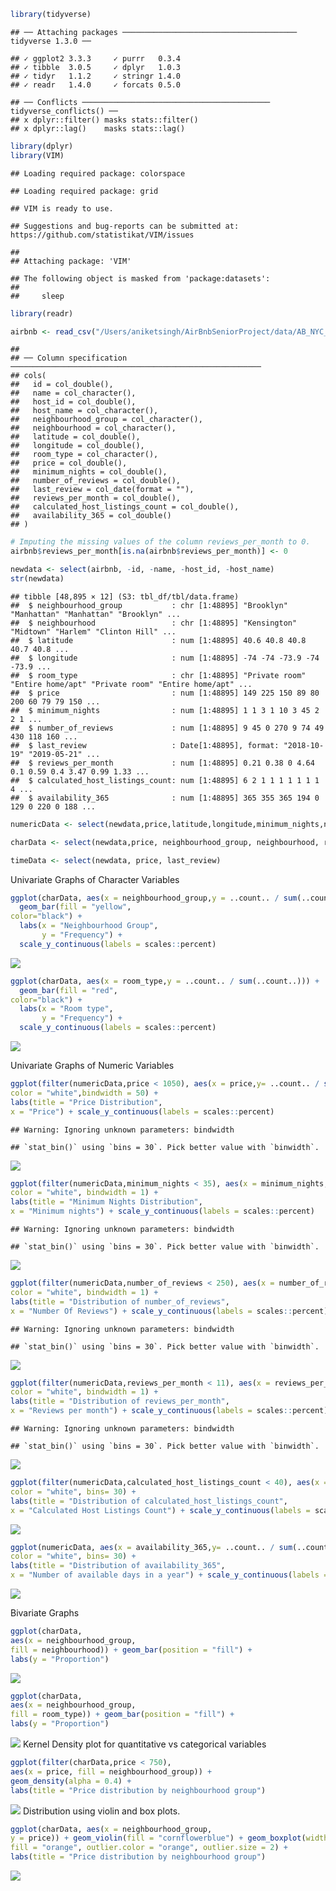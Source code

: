 ``` r
library(tidyverse)
```

    ## ── Attaching packages ─────────────────────────────────────── tidyverse 1.3.0 ──

    ## ✓ ggplot2 3.3.3     ✓ purrr   0.3.4
    ## ✓ tibble  3.0.5     ✓ dplyr   1.0.3
    ## ✓ tidyr   1.1.2     ✓ stringr 1.4.0
    ## ✓ readr   1.4.0     ✓ forcats 0.5.0

    ## ── Conflicts ────────────────────────────────────────── tidyverse_conflicts() ──
    ## x dplyr::filter() masks stats::filter()
    ## x dplyr::lag()    masks stats::lag()

``` r
library(dplyr)
library(VIM)
```

    ## Loading required package: colorspace

    ## Loading required package: grid

    ## VIM is ready to use.

    ## Suggestions and bug-reports can be submitted at: https://github.com/statistikat/VIM/issues

    ## 
    ## Attaching package: 'VIM'

    ## The following object is masked from 'package:datasets':
    ## 
    ##     sleep

``` r
library(readr)
```

``` r
airbnb <- read_csv("/Users/aniketsingh/AirBnbSeniorProject/data/AB_NYC_2019.csv")
```

    ## 
    ## ── Column specification ────────────────────────────────────────────────────────
    ## cols(
    ##   id = col_double(),
    ##   name = col_character(),
    ##   host_id = col_double(),
    ##   host_name = col_character(),
    ##   neighbourhood_group = col_character(),
    ##   neighbourhood = col_character(),
    ##   latitude = col_double(),
    ##   longitude = col_double(),
    ##   room_type = col_character(),
    ##   price = col_double(),
    ##   minimum_nights = col_double(),
    ##   number_of_reviews = col_double(),
    ##   last_review = col_date(format = ""),
    ##   reviews_per_month = col_double(),
    ##   calculated_host_listings_count = col_double(),
    ##   availability_365 = col_double()
    ## )

``` r
# Imputing the missing values of the column reviews_per_month to 0.
airbnb$reviews_per_month[is.na(airbnb$reviews_per_month)] <- 0

newdata <- select(airbnb, -id, -name, -host_id, -host_name)
str(newdata)
```

    ## tibble [48,895 × 12] (S3: tbl_df/tbl/data.frame)
    ##  $ neighbourhood_group           : chr [1:48895] "Brooklyn" "Manhattan" "Manhattan" "Brooklyn" ...
    ##  $ neighbourhood                 : chr [1:48895] "Kensington" "Midtown" "Harlem" "Clinton Hill" ...
    ##  $ latitude                      : num [1:48895] 40.6 40.8 40.8 40.7 40.8 ...
    ##  $ longitude                     : num [1:48895] -74 -74 -73.9 -74 -73.9 ...
    ##  $ room_type                     : chr [1:48895] "Private room" "Entire home/apt" "Private room" "Entire home/apt" ...
    ##  $ price                         : num [1:48895] 149 225 150 89 80 200 60 79 79 150 ...
    ##  $ minimum_nights                : num [1:48895] 1 1 3 1 10 3 45 2 2 1 ...
    ##  $ number_of_reviews             : num [1:48895] 9 45 0 270 9 74 49 430 118 160 ...
    ##  $ last_review                   : Date[1:48895], format: "2018-10-19" "2019-05-21" ...
    ##  $ reviews_per_month             : num [1:48895] 0.21 0.38 0 4.64 0.1 0.59 0.4 3.47 0.99 1.33 ...
    ##  $ calculated_host_listings_count: num [1:48895] 6 2 1 1 1 1 1 1 1 4 ...
    ##  $ availability_365              : num [1:48895] 365 355 365 194 0 129 0 220 0 188 ...

``` r
numericData <- select(newdata,price,latitude,longitude,minimum_nights,number_of_reviews,reviews_per_month,calculated_host_listings_count,availability_365)

charData <- select(newdata,price, neighbourhood_group, neighbourhood, room_type)

timeData <- select(newdata, price, last_review)
```

Univariate Graphs of Character Variables

``` r
ggplot(charData, aes(x = neighbourhood_group,y = ..count.. / sum(..count..))) + 
  geom_bar(fill = "yellow",
color="black") +
  labs(x = "Neighbourhood Group",
       y = "Frequency") +
  scale_y_continuous(labels = scales::percent)
```

![](main_files/figure-gfm/Distribution%20of%20Neighbourhood%20Group-1.png)<!-- -->

``` r
ggplot(charData, aes(x = room_type,y = ..count.. / sum(..count..))) + 
  geom_bar(fill = "red",
color="black") +
  labs(x = "Room type",
       y = "Frequency") +
  scale_y_continuous(labels = scales::percent)
```

![](main_files/figure-gfm/Distribution%20of%20Room%20Type-1.png)<!-- -->

Univariate Graphs of Numeric Variables

``` r
ggplot(filter(numericData,price < 1050), aes(x = price,y= ..count.. / sum(..count..))) + geom_histogram(fill = "cornflowerblue",
color = "white",bindwidth = 50) +
labs(title = "Price Distribution",
x = "Price") + scale_y_continuous(labels = scales::percent)
```

    ## Warning: Ignoring unknown parameters: bindwidth

    ## `stat_bin()` using `bins = 30`. Pick better value with `binwidth`.

![](main_files/figure-gfm/Distribution%20of%20price-1.png)<!-- -->

``` r
ggplot(filter(numericData,minimum_nights < 35), aes(x = minimum_nights,y= ..count.. / sum(..count..))) + geom_histogram(fill = "cornflowerblue",
color = "white", bindwidth = 1) +
labs(title = "Minimum Nights Distribution",
x = "Minimum nights") + scale_y_continuous(labels = scales::percent)
```

    ## Warning: Ignoring unknown parameters: bindwidth

    ## `stat_bin()` using `bins = 30`. Pick better value with `binwidth`.

![](main_files/figure-gfm/Distribution%20of%20Minimum%20nights-1.png)<!-- -->

``` r
ggplot(filter(numericData,number_of_reviews < 250), aes(x = number_of_reviews,y= ..count.. / sum(..count..))) + geom_histogram(fill = "cornflowerblue",
color = "white", bindwidth = 1) +
labs(title = "Distribution of number_of_reviews",
x = "Number Of Reviews") + scale_y_continuous(labels = scales::percent)
```

    ## Warning: Ignoring unknown parameters: bindwidth

    ## `stat_bin()` using `bins = 30`. Pick better value with `binwidth`.

![](main_files/figure-gfm/Distribution%20of%20number_of_reviews-1.png)<!-- -->

``` r
ggplot(filter(numericData,reviews_per_month < 11), aes(x = reviews_per_month,y= ..count.. / sum(..count..))) + geom_histogram(fill = "cornflowerblue",
color = "white", bindwidth = 1) +
labs(title = "Distribution of reviews_per_month",
x = "Reviews per month") + scale_y_continuous(labels = scales::percent)
```

    ## Warning: Ignoring unknown parameters: bindwidth

    ## `stat_bin()` using `bins = 30`. Pick better value with `binwidth`.

![](main_files/figure-gfm/Distribution%20of%20reviews_per_month-1.png)<!-- -->

``` r
ggplot(filter(numericData,calculated_host_listings_count < 40), aes(x = calculated_host_listings_count,y= ..count.. / sum(..count..))) + geom_histogram(fill = "cornflowerblue",
color = "white", bins= 30) +
labs(title = "Distribution of calculated_host_listings_count",
x = "Calculated Host Listings Count") + scale_y_continuous(labels = scales::percent)
```

![](main_files/figure-gfm/Distribution%20of%20calculated_host_listings_count-1.png)<!-- -->

``` r
ggplot(numericData, aes(x = availability_365,y= ..count.. / sum(..count..))) + geom_histogram(fill = "cornflowerblue",
color = "white", bins= 30) +
labs(title = "Distribution of availability_365",
x = "Number of available days in a year") + scale_y_continuous(labels = scales::percent)
```

![](main_files/figure-gfm/Distribution%20of%20availability_365-1.png)<!-- -->

Bivariate Graphs

``` r
ggplot(charData,
aes(x = neighbourhood_group,
fill = neighbourhood)) + geom_bar(position = "fill") +
labs(y = "Proportion")
```

![](main_files/figure-gfm/Segmented%20Bar%20Chart%20of%20neighbourhood_group%20with%20neighbourhood-1.png)<!-- -->

``` r
ggplot(charData,
aes(x = neighbourhood_group,
fill = room_type)) + geom_bar(position = "fill") +
labs(y = "Proportion")
```

![](main_files/figure-gfm/Segmented%20Bar%20Chart%20of%20Neighbourhood%20Group%20with%20Room%20Type-1.png)<!-- -->
Kernel Density plot for quantitative vs categorical variables

``` r
ggplot(filter(charData,price < 750),
aes(x = price, fill = neighbourhood_group)) +
geom_density(alpha = 0.4) +
labs(title = "Price distribution by neighbourhood group")
```

![](main_files/figure-gfm/unnamed-chunk-1-1.png)<!-- --> Distribution
using violin and box plots.

``` r
ggplot(charData, aes(x = neighbourhood_group,
y = price)) + geom_violin(fill = "cornflowerblue") + geom_boxplot(width = .01,
fill = "orange", outlier.color = "orange", outlier.size = 2) +
labs(title = "Price distribution by neighbourhood group")
```

![](main_files/figure-gfm/unnamed-chunk-2-1.png)<!-- -->
